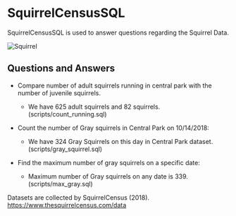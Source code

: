 # SquirrelCensusSQL

SquirrelCensusSQL is used to answer questions regarding the Squirrel Data.

![Squirrel](https://user-images.githubusercontent.com/70782465/222506977-02b6d843-11f2-4994-8cbc-9498aa1cedf3.gif)

## Questions and Answers
* Compare number of adult squirrels running in central park with the number of juvenile squirrels.
  - We have 625 adult squirrels and 82 squirrels. (scripts/count_running.sql)

* Count the number of Gray squirrels in Central Park on 10/14/2018:
  - We have 324 Gray Squirrels on this day in Central Park dataset. (scripts/gray_squirrel.sql)

* Find the maximum number of gray squirrels on a specific date:
  - Maximum number of Gray squirrels on any date is 339. (scripts/max_gray.sql)

Datasets are collected by SquirrelCensus (2018). https://www.thesquirrelcensus.com/data
